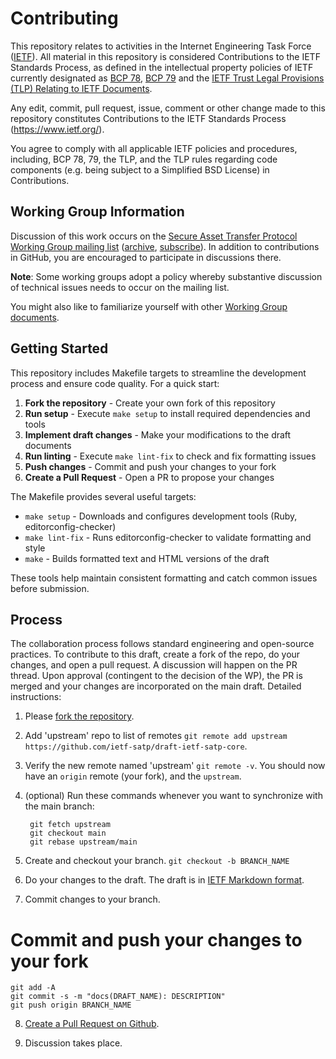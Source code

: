 # Contributing

This repository relates to activities in the Internet Engineering Task Force
([IETF](https://www.ietf.org/)). All material in this repository is considered
Contributions to the IETF Standards Process, as defined in the intellectual
property policies of IETF currently designated as
[BCP 78](https://www.rfc-editor.org/info/bcp78),
[BCP 79](https://www.rfc-editor.org/info/bcp79) and the
[IETF Trust Legal Provisions (TLP) Relating to IETF Documents](http://trustee.ietf.org/trust-legal-provisions.html).

Any edit, commit, pull request, issue, comment or other change made to this
repository constitutes Contributions to the IETF Standards Process
(https://www.ietf.org/).

You agree to comply with all applicable IETF policies and procedures, including,
BCP 78, 79, the TLP, and the TLP rules regarding code components (e.g. being
subject to a Simplified BSD License) in Contributions.
## Working Group Information

Discussion of this work occurs on the [Secure Asset Transfer Protocol
Working Group mailing list](mailto:sat@ietf.org)
([archive](https://mailarchive.ietf.org/arch/browse/sat/),
[subscribe](https://www.ietf.org/mailman/listinfo/sat)).
In addition to contributions in GitHub, you are encouraged to participate in
discussions there.

**Note**: Some working groups adopt a policy whereby substantive discussion of
technical issues needs to occur on the mailing list.

You might also like to familiarize yourself with other
[Working Group documents](https://datatracker.ietf.org/wg/satp/documents/).

## Getting Started

This repository includes Makefile targets to streamline the development process and ensure code quality. For a quick start:

1. **Fork the repository** - Create your own fork of this repository
2. **Run setup** - Execute `make setup` to install required dependencies and tools
3. **Implement draft changes** - Make your modifications to the draft documents
4. **Run linting** - Execute `make lint-fix` to check and fix formatting issues
5. **Push changes** - Commit and push your changes to your fork
6. **Create a Pull Request** - Open a PR to propose your changes

The Makefile provides several useful targets:
- `make setup` - Downloads and configures development tools (Ruby, editorconfig-checker)
- `make lint-fix` - Runs editorconfig-checker to validate formatting and style
- `make` - Builds formatted text and HTML versions of the draft

These tools help maintain consistent formatting and catch common issues before submission.

## Process
The collaboration process follows standard engineering and open-source practices. To contribute to this draft, create a fork of the repo, do your changes, and open a pull request. A discussion will happen on the PR thread. Upon approval (contingent to the decision of the WP), the PR is merged and your changes are incorporated on the main draft. Detailed instructions:

1. Please [fork the repository](https://docs.github.com/en/get-started/quickstart/fork-a-repo).

2. Add 'upstream' repo to list of remotes
`git remote add upstream https://github.com/ietf-satp/draft-ietf-satp-core`.

3. Verify the new remote named 'upstream'
`git remote -v`. You should now have an `origin` remote (your fork), and the `upstream`.

4. (optional) Run these commands whenever you want to synchronize with the main branch:

        git fetch upstream
        git checkout main
        git rebase upstream/main

5.  Create and checkout your branch.
        `git checkout -b BRANCH_NAME`

6. Do your changes to the draft. The draft is in [IETF Markdown format](https://authors.ietf.org/en/drafting-in-markdown).

7. Commit changes to your branch.
# Commit and push your changes to your fork

    git add -A
    git commit -s -m "docs(DRAFT_NAME): DESCRIPTION"
    git push origin BRANCH_NAME

8. [Create a Pull Request on Github](https://docs.github.com/en/pull-requests/collaborating-with-pull-requests/proposing-changes-to-your-work-with-pull-requests/creating-a-pull-request).

9. Discussion takes place.
